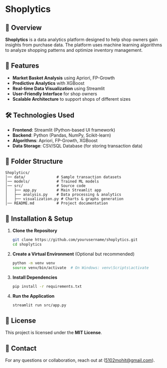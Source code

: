 # Shoplytics

## 📌 Overview
**Shoplytics** is a data analytics platform designed to help shop owners gain insights from purchase data. The platform uses machine learning algorithms to analyze shopping patterns and optimize inventory management.

## 🚀 Features
- **Market Basket Analysis** using Apriori, FP-Growth
- **Predictive Analytics** with XGBoost
- **Real-time Data Visualization** using Streamlit
- **User-Friendly Interface** for shop owners
- **Scalable Architecture** to support shops of different sizes

## 🛠️ Technologies Used
- **Frontend**: Streamlit (Python-based UI framework)
- **Backend**: Python (Pandas, NumPy, Scikit-learn)
- **Algorithms**: Apriori, FP-Growth, XGBoost
- **Data Storage**: CSV/SQL Database (for storing transaction data)

## 📂 Folder Structure
```
Shoplytics/
│── data/              # Sample transaction datasets
│── models/            # Trained ML models
│── src/               # Source code
│   ├── app.py         # Main Streamlit app
│   ├── analysis.py    # Data processing & analytics
│   ├── visualization.py # Charts & graphs generation
│── README.md          # Project documentation
```

## 🔧 Installation & Setup
1. **Clone the Repository**
   ```sh
   git clone https://github.com/yourusername/shoplytics.git
   cd shoplytics
   ```

2. **Create a Virtual Environment** (Optional but recommended)
   ```sh
   python -m venv venv
   source venv/bin/activate  # On Windows: venv\Scripts\activate
   ```

3. **Install Dependencies**
   ```sh
   pip install -r requirements.txt
   ```

4. **Run the Application**
   ```sh
   streamlit run src/app.py
   ```

## 📜 License
This project is licensed under the **MIT License**.

## 📩 Contact
For any questions or collaboration, reach out at (5102mohit@gmail.com).
